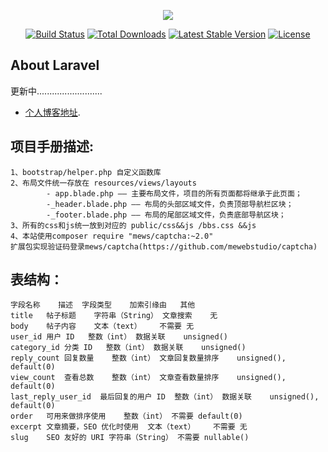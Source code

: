 <p align="center"><img src="https://laravel.com/assets/img/components/logo-laravel.svg"></p>

<p align="center">
<a href="https://travis-ci.org/laravel/framework"><img src="https://travis-ci.org/laravel/framework.svg" alt="Build Status"></a>
<a href="https://packagist.org/packages/laravel/framework"><img src="https://poser.pugx.org/laravel/framework/d/total.svg" alt="Total Downloads"></a>
<a href="https://packagist.org/packages/laravel/framework"><img src="https://poser.pugx.org/laravel/framework/v/stable.svg" alt="Latest Stable Version"></a>
<a href="https://packagist.org/packages/laravel/framework"><img src="https://poser.pugx.org/laravel/framework/license.svg" alt="License"></a>
</p>

## About Laravel

更新中..........................

- [个人博客地址](http://chen2016php.com).
## 项目手册描述:
	1、bootstrap/helper.php 自定义函数库
	2、布局文件统一存放在 resources/views/layouts
			- app.blade.php —— 主要布局文件，项目的所有页面都将继承于此页面；
			-_header.blade.php —— 布局的头部区域文件，负责顶部导航栏区块；
			-_footer.blade.php —— 布局的尾部区域文件，负责底部导航区块；
	3、所有的css和js统一放到对应的 public/css&&js /bbs.css &&js
	4、本站使用composer require "mews/captcha:~2.0"
	扩展包实现验证码登录mews/captcha(https://github.com/mewebstudio/captcha)
	
## 表结构：
	字段名称	描述	字段类型	加索引缘由	其他
	title	帖子标题	字符串（String）	文章搜索	无
	body	帖子内容	文本（text）	不需要	无
	user_id	用户 ID	整数（int）	数据关联	unsigned()
	category_id	分类 ID	整数（int）	数据关联	unsigned()
	reply_count	回复数量	整数（int）	文章回复数量排序	unsigned(), default(0)
	view_count	查看总数	整数（int）	文章查看数量排序	unsigned(), default(0)
	last_reply_user_id	最后回复的用户 ID	整数（int）	数据关联	unsigned(), default(0)
	order	可用来做排序使用	整数（int）	不需要	default(0)
	excerpt	文章摘要，SEO 优化时使用	文本（text）	不需要	无
	slug	SEO 友好的 URI	字符串（String）	不需要	nullable()
